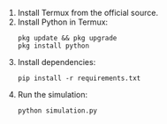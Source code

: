 1. Install Termux from the official source.
2. Install Python in Termux:
   ```
   pkg update && pkg upgrade
   pkg install python
   ```
3. Install dependencies:
   ```
   pip install -r requirements.txt
   ```
4. Run the simulation:
   ```
   python simulation.py
   ```
